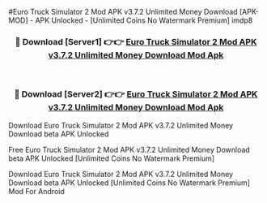 #Euro Truck Simulator 2 Mod APK v3.7.2 Unlimited Money Download [APK-MOD] - APK Unlocked - [Unlimited Coins No Watermark Premium] imdp8



<div align="center">

<h3>🔴 Download [Server1] 👉👉 <a href="https://momento.my/?title=Euro_Truck_Simulator_2_Mod_APK_v3.7.2_Unlimited_Money_Download">Euro Truck Simulator 2 Mod APK v3.7.2 Unlimited Money Download Mod Apk</a></h3><br>

<h3>🔴 Download [Server2] 👉👉 <a href="https://momento.my/?title=Euro_Truck_Simulator_2_Mod_APK_v3.7.2_Unlimited_Money_Download">Euro Truck Simulator 2 Mod APK v3.7.2 Unlimited Money Download Mod Apk</a></h3>
</div>



Download Euro Truck Simulator 2 Mod APK v3.7.2 Unlimited Money Download beta APK Unlocked

Free Euro Truck Simulator 2 Mod APK v3.7.2 Unlimited Money Download beta APK Unlocked [Unlimited Coins No Watermark Premium]

Download Euro Truck Simulator 2 Mod APK v3.7.2 Unlimited Money Download beta APK Unlocked [Unlimited Coins No Watermark Premium] Mod For Android

